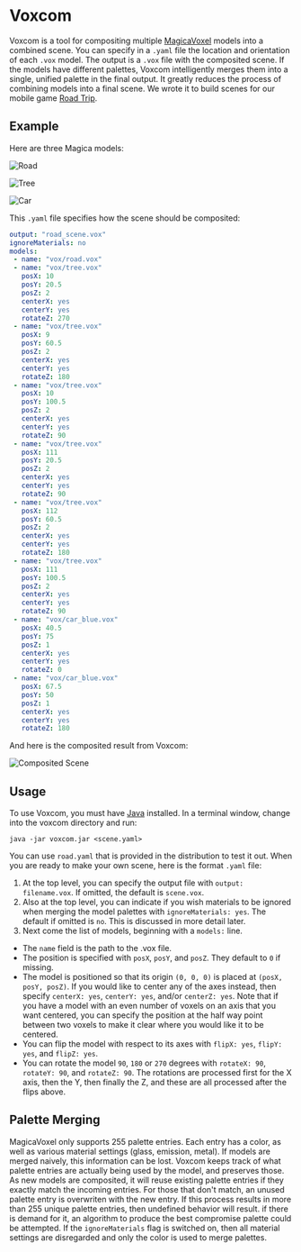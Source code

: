 # Voxcom

Voxcom is a tool for compositing multiple [MagicaVoxel](https://ephtracy.github.io/) models into a combined scene.
You can specify in a `.yaml` file the location and orientation of each `.vox` model.
The output is a `.vox` file with the composited scene.
If the models have different palettes, Voxcom intelligently merges them into a single, unified palette in the final output.
It greatly reduces the process of combining models into a final scene.
We wrote it to build scenes for our mobile game [Road Trip](http://larvalabs.com/roadtrip).

## Example

Here are three Magica models:

![Road](https://github.com/larvalabs/voxcom/blob/master/images/road.png)

![Tree](https://github.com/larvalabs/voxcom/blob/master/images/tree.png)

![Car](https://github.com/larvalabs/voxcom/blob/master/images/car.png)

This `.yaml` file specifies how the scene should be composited:

```yaml
output: "road_scene.vox"
ignoreMaterials: no
models:
 - name: "vox/road.vox"
 - name: "vox/tree.vox"
   posX: 10
   posY: 20.5
   posZ: 2
   centerX: yes
   centerY: yes
   rotateZ: 270
 - name: "vox/tree.vox"
   posX: 9
   posY: 60.5
   posZ: 2
   centerX: yes
   centerY: yes
   rotateZ: 180
 - name: "vox/tree.vox"
   posX: 10
   posY: 100.5
   posZ: 2
   centerX: yes
   centerY: yes
   rotateZ: 90
 - name: "vox/tree.vox"
   posX: 111
   posY: 20.5
   posZ: 2
   centerX: yes
   centerY: yes
   rotateZ: 90
 - name: "vox/tree.vox"
   posX: 112
   posY: 60.5
   posZ: 2
   centerX: yes
   centerY: yes
   rotateZ: 180
 - name: "vox/tree.vox"
   posX: 111
   posY: 100.5
   posZ: 2
   centerX: yes
   centerY: yes
   rotateZ: 90
 - name: "vox/car_blue.vox"
   posX: 40.5
   posY: 75
   posZ: 1
   centerX: yes
   centerY: yes
   rotateZ: 0
 - name: "vox/car_blue.vox"
   posX: 67.5
   posY: 50
   posZ: 1
   centerX: yes
   centerY: yes
   rotateZ: 180
```

And here is the composited result from Voxcom:

![Composited Scene](https://github.com/larvalabs/voxcom/blob/master/images/roadScene.png "Composited Scene")

## Usage

To use Voxcom, you must have [Java](http://www.oracle.com/technetwork/java/javase/downloads/jre8-downloads-2133155.html) installed.
In a terminal window, change into the voxcom directory and run:
```
java -jar voxcom.jar <scene.yaml>
```
You can use `road.yaml` that is provided in the distribution to test it out.
When you are ready to make your own scene, here is the format `.yaml` file:

1. At the top level, you can specify the output file with `output: filename.vox`. If omitted, the default is `scene.vox`.
2. Also at the top level, you can indicate if you wish materials to be ignored when merging the model palettes with `ignoreMaterials: yes`. The default if omitted is `no`. This is discussed in more detail later.
3. Next come the list of models, beginning with a `models:` line.
  * The `name` field is the path to the .vox file.
  * The position is specified with `posX`, `posY`, and `posZ`. They default to `0` if missing.
  * The model is positioned so that its origin `(0, 0, 0)` is placed at `(posX, posY, posZ)`.
If you would like to center any of the axes instead, then specify `centerX: yes`, `centerY: yes`, and/or `centerZ: yes`.
Note that if you have a model with an even number of voxels on an axis that you want centered, you can specify the position at the half way point between two voxels to make it clear where you would like it to be centered.
  * You can flip the model with respect to its axes with `flipX: yes`, `flipY: yes`, and `flipZ: yes`.
  * You can rotate the model `90`, `180` or `270` degrees with `rotateX: 90`, `rotateY: 90`, and `rotateZ: 90`.
The rotations are processed first for the X axis, then the Y, then finally the Z, and these are all processed after the flips above.

## Palette Merging

MagicaVoxel only supports 255 palette entries. Each entry has a color, as well as various material settings (glass, emission, metal).
If models are merged naively, this information can be lost.
Voxcom keeps track of what palette entries are actually being used by the model, and preserves those.
As new models are composited, it will reuse existing palette entries if they exactly match the incoming entries.
For those that don't match, an unused palette entry is overwriten with the new entry.
If this process results in more than 255 unique palette entries, then undefined behavior will result.
if there is demand for it, an algorithm to produce the best compromise palette could be attempted.
If the `ignoreMaterials` flag is switched on, then all material settings are disregarded and only the color is used to merge palettes.